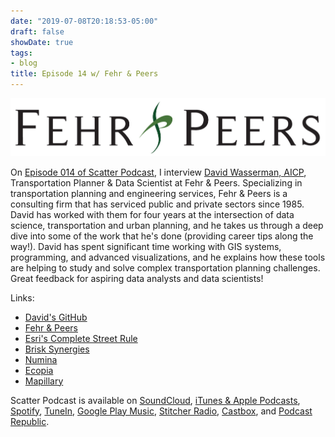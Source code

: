 ```yaml
---
date: "2019-07-08T20:18:53-05:00"
draft: false
showDate: true
tags:
- blog
title: Episode 14 w/ Fehr & Peers
---
```


[![](https://raw.githubusercontent.com/JavOrraca/Home/gh-pages/assets/img/FehrPeersFull.png)](https://soundcloud.com/scatterpodcast/episode-014)

On [Episode 014 of Scatter Podcast](https://soundcloud.com/scatterpodcast/episode-014), I interview [David Wasserman, AICP](https://www.linkedin.com/in/david-j-wasserman/), Transportation Planner & Data Scientist at Fehr & Peers. Specializing in transportation planning and engineering services, Fehr & Peers is a consulting firm that has serviced public and private sectors since 1985. David has worked with them for four years at the intersection of data science, transportation and urban planning, and he takes us through a deep dive into some of the work that he's done (providing career tips along the way!). David has spent significant time working with GIS systems, programming, and advanced visualizations, and he explains how these tools are helping to study and solve complex transportation planning challenges. Great feedback for aspiring data analysts and data scientists!

Links:

* [David's GitHub](https://github.com/d-wasserman)
* [Fehr & Peers](https://www.fehrandpeers.com/data-science/)
* [Esri's Complete Street Rule](https://github.com/d-wasserman/Complete_Street_Rule)
* [Brisk Synergies](https://brisksynergies.com/)
* [Numina](http://www.numina.co/)
* [Ecopia](https://www.ecopiatech.com/)
* [Mapillary](https://www.mapillary.com/)

Scatter Podcast is available on [SoundCloud](https://soundcloud.com/scatterpodcast), [iTunes & Apple Podcasts](https://podcasts.apple.com/us/podcast/scatter-podcast/id1458544194), [Spotify](https://open.spotify.com/show/64UpJwByrdsrLSYObuEeHx?si=n_UlBzrYQv6ptBjeXfSOsw), [TuneIn](https://tunein.com/podcasts/Business--Economics-Podcasts/Scatter-Podcast-p1216105/), [Google Play Music](https://playmusic.app.goo.gl/?ibi=com.google.PlayMusic&isi=691797987&ius=googleplaymusic&apn=com.google.android.music&link=https://play.google.com/music/m/Iqayzaqkmvhu5op3yehzbj5bus4?t%3DScatter_Podcast%26pcampaignid%3DMKT-na-all-co-pr-mu-pod-16), [Stitcher Radio](https://www.stitcher.com/podcast/scatter-podcast/httpssoundcloudcomscatterpodcast), [Castbox](https://castbox.fm/channel/id2083174), and [Podcast Republic](https://www.podcastrepublic.net/podcast/1458544194).
